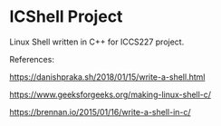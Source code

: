 # ICShell Project

Linux Shell written in C++ for ICCS227 project.


References:

https://danishpraka.sh/2018/01/15/write-a-shell.html

https://www.geeksforgeeks.org/making-linux-shell-c/

https://brennan.io/2015/01/16/write-a-shell-in-c/
